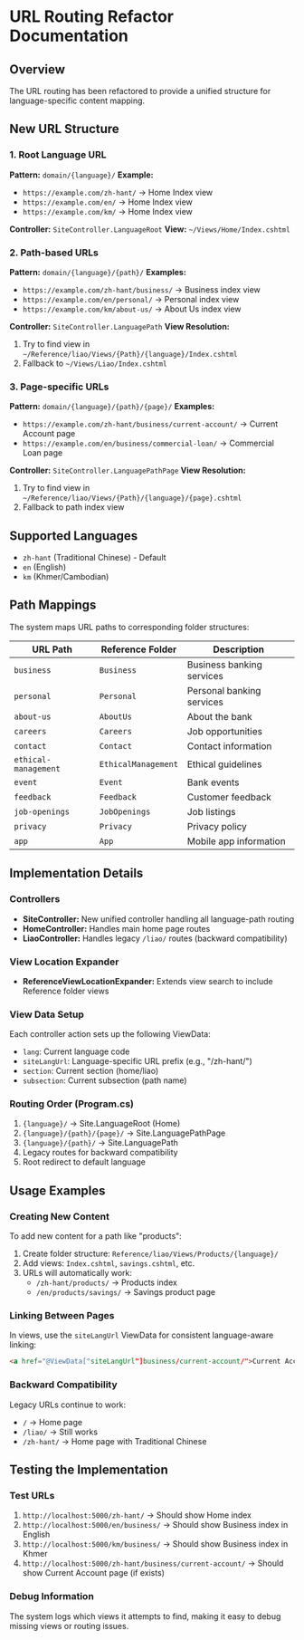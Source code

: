 # URL Routing Refactor Documentation

## Overview
The URL routing has been refactored to provide a unified structure for language-specific content mapping.

## New URL Structure

### 1. Root Language URL
**Pattern:** `domain/{language}/`
**Example:** 
- `https://example.com/zh-hant/` → Home Index view
- `https://example.com/en/` → Home Index view  
- `https://example.com/km/` → Home Index view

**Controller:** `SiteController.LanguageRoot`
**View:** `~/Views/Home/Index.cshtml`

### 2. Path-based URLs
**Pattern:** `domain/{language}/{path}/`
**Examples:**
- `https://example.com/zh-hant/business/` → Business index view
- `https://example.com/en/personal/` → Personal index view
- `https://example.com/km/about-us/` → About Us index view

**Controller:** `SiteController.LanguagePath`
**View Resolution:** 
1. Try to find view in `~/Reference/liao/Views/{Path}/{language}/Index.cshtml`
2. Fallback to `~/Views/Liao/Index.cshtml`

### 3. Page-specific URLs
**Pattern:** `domain/{language}/{path}/{page}/`
**Examples:**
- `https://example.com/zh-hant/business/current-account/` → Current Account page
- `https://example.com/en/business/commercial-loan/` → Commercial Loan page

**Controller:** `SiteController.LanguagePathPage`
**View Resolution:**
1. Try to find view in `~/Reference/liao/Views/{Path}/{language}/{page}.cshtml`
2. Fallback to path index view

## Supported Languages
- `zh-hant` (Traditional Chinese) - Default
- `en` (English)
- `km` (Khmer/Cambodian)

## Path Mappings
The system maps URL paths to corresponding folder structures:

| URL Path | Reference Folder | Description |
|----------|------------------|-------------|
| `business` | `Business` | Business banking services |
| `personal` | `Personal` | Personal banking services |
| `about-us` | `AboutUs` | About the bank |
| `careers` | `Careers` | Job opportunities |
| `contact` | `Contact` | Contact information |
| `ethical-management` | `EthicalManagement` | Ethical guidelines |
| `event` | `Event` | Bank events |
| `feedback` | `Feedback` | Customer feedback |
| `job-openings` | `JobOpenings` | Job listings |
| `privacy` | `Privacy` | Privacy policy |
| `app` | `App` | Mobile app information |

## Implementation Details

### Controllers
- **SiteController:** New unified controller handling all language-path routing
- **HomeController:** Handles main home page routes
- **LiaoController:** Handles legacy `/liao/` routes (backward compatibility)

### View Location Expander
- **ReferenceViewLocationExpander:** Extends view search to include Reference folder views

### View Data Setup
Each controller action sets up the following ViewData:
- `lang`: Current language code
- `siteLangUrl`: Language-specific URL prefix (e.g., "/zh-hant/")
- `section`: Current section (home/liao)
- `subsection`: Current subsection (path name)

### Routing Order (Program.cs)
1. `{language}/` → Site.LanguageRoot (Home)
2. `{language}/{path}/{page}/` → Site.LanguagePathPage
3. `{language}/{path}/` → Site.LanguagePath
4. Legacy routes for backward compatibility
5. Root redirect to default language

## Usage Examples

### Creating New Content
To add new content for a path like "products":

1. Create folder structure: `Reference/liao/Views/Products/{language}/`
2. Add views: `Index.cshtml`, `savings.cshtml`, etc.
3. URLs will automatically work:
   - `/zh-hant/products/` → Products index
   - `/en/products/savings/` → Savings product page

### Linking Between Pages
In views, use the `siteLangUrl` ViewData for consistent language-aware linking:

```html
<a href="@ViewData["siteLangUrl"]business/current-account/">Current Account</a>
```

### Backward Compatibility
Legacy URLs continue to work:
- `/` → Home page
- `/liao/` → Still works
- `/zh-hant/` → Home page with Traditional Chinese

## Testing the Implementation

### Test URLs
1. `http://localhost:5000/zh-hant/` → Should show Home index
2. `http://localhost:5000/en/business/` → Should show Business index in English
3. `http://localhost:5000/km/business/` → Should show Business index in Khmer
4. `http://localhost:5000/zh-hant/business/current-account/` → Should show Current Account page (if exists)

### Debug Information
The system logs which views it attempts to find, making it easy to debug missing views or routing issues.
